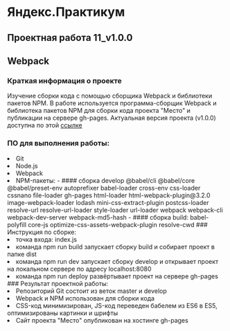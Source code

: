 # Яндекс.Практикум
## Проектная работа 11_v1.0.0
## Webpack
### Краткая информация о проекте
Изучение сборки кода с помощью сборщика Webpack и библиотеки пакетов NPM.
В работе используется программа-сборщик Webpack и библиотека пакетов NPM для сборки кода проекта "Место" и публикации на сервере gh-pages.
Актуальная версия проекта (v1.0.0) доступна по этой [ссылке](https://maximumsweet.github.io/sprint11/)
###  ПО для выполнения работы:
<li>
Git
<li>
Node.js
<li>
Webpack
<li>
NPM-пакеты:
- #### сборка develop
@babel/cli @babel/core @babel/preset-env autoprefixer babel-loader cross-env css-loader cssnano file-loader gh-pages html-loader html-webpack-plugin@3.2.0 image-webpack-loader lodash mini-css-extract-plugin postcss-loader resolve-url resolve-url-loader style-loader url-loader webpack webpack-cli webpack-dev-server webpack-md5-hash
- #### сборка build:
babel-polyfill core-js optimize-css-assets-webpack-plugin resolve-cwd
### Инструкция по сборке:
<li>
точка входа: index.js
<li>
команда npm run build запускает сборку build и собирает проект в папке dist
<li>
команда npm run dev запускает сборку develop и открывает проект на локальном сервере по адресу localhost:8080
<li>
команда npm run deploy развёртывает проект на сервере gh-pages
### Результат проектной работы:
<li>
Репозиторий Git состоит из веток master и develop
<li>
Webpack и NPM использован для сборки кода
<li>
CSS-код минимизирован, JS-код переведен бабелем из ES6 в ES5, оптимизированы картинки и шрифты
<li>
Сайт проекта "Место" опубликован на хостинге gh-pages